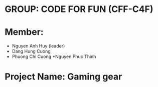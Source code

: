 # GROUP: CODE FOR FUN (CFF-C4F)
# Member:
* Nguyen Anh Huy (leader)
* Dang Hung Cuong
* Phuong Chi Cuong
*Nguyen Phuc Thinh

# Project Name: Gaming gear
